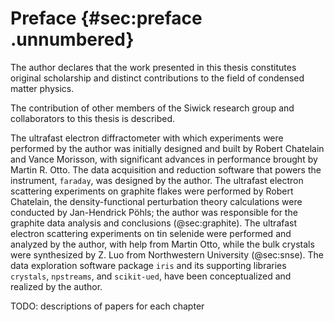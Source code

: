 # Preface {#sec:preface .unnumbered}

The author declares that the work presented in this thesis constitutes original scholarship and distinct contributions to the field of condensed matter physics.

The contribution of other members of the Siwick research group and collaborators to this thesis is described. 

The ultrafast electron diffractometer with which experiments were performed by the author was initially designed and built by Robert Chatelain and Vance Morisson, with significant advances in performance brought by Martin R. Otto. The data acquisition and reduction software that powers the instrument, `faraday`, was designed by the author. The ultrafast electron scattering experiments on graphite flakes were performed by Robert Chatelain, the density-functional perturbation theory calculations were conducted by Jan-Hendrick Pöhls; the author was responsible for the graphite data analysis and conclusions (@sec:graphite). The ultrafast electron scattering experiments on tin selenide were performed and analyzed by the author, with help from Martin Otto, while the bulk crystals were synthesized by Z. Luo from Northwestern University (@sec:snse). The data exploration software package `iris` and its supporting libraries `crystals`, `npstreams`, and `scikit-ued`, have been conceptualized and realized by the author.

TODO: descriptions of papers for each chapter

